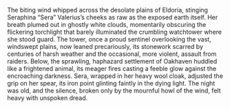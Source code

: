 The biting wind whipped across the desolate plains of Eldoria, stinging Seraphina “Sera” Valerius’s cheeks as raw as the exposed earth itself.  Her breath plumed out in ghostly white clouds, momentarily obscuring the flickering torchlight that barely illuminated the crumbling watchtower where she stood guard.  The tower, once a proud sentinel overlooking the vast, windswept plains, now leaned precariously, its stonework scarred by centuries of harsh weather and the occasional, more violent, assault from raiders.  Below, the sprawling, haphazard settlement of Oakhaven huddled like a frightened animal, its meager fires casting a feeble glow against the encroaching darkness.  Sera, wrapped in her heavy wool cloak, adjusted the grip on her spear, its iron point glinting faintly in the dying light.  The night was old, and the silence, broken only by the mournful howl of the wind, felt heavy with unspoken dread.
